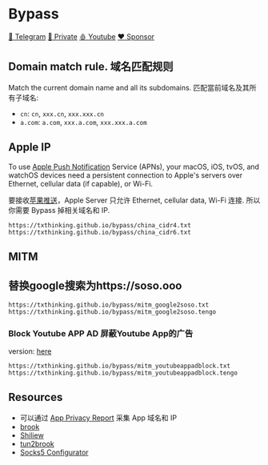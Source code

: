 # Bypass

[🤝 Telegram](https://t.me/brookgroup)
[💬 Private](https://join.txthinking.com)
[🩸 Youtube](https://www.youtube.com/txthinking)
[❤️ Sponsor](https://github.com/sponsors/txthinking)

## Domain match rule. 域名匹配规则

Match the current domain name and all its subdomains. 匹配當前域名及其所有子域名:

-   `cn`: `cn`, `xxx.cn`, `xxx.xxx.cn`
-   `a.com`: `a.com`, `xxx.a.com`, `xxx.xxx.a.com`

## Apple IP

To use [Apple Push Notification](https://www.txthinking.com/talks/articles/brook-en.article#apple-push-problem) Service (APNs), your macOS, iOS, tvOS, and watchOS devices need a persistent connection to Apple's servers over Ethernet, cellular data (if capable), or Wi-Fi.

要接收[苹果推送](https://www.txthinking.com/talks/articles/brook.article#apple-%E6%8E%A8%E9%80%81%E9%97%AE%E9%A2%98)，Apple Server 只允许 Ethernet, cellular data, Wi-Fi 连接. 所以你需要 Bypass 掉相关域名和 IP.

```
https://txthinking.github.io/bypass/china_cidr4.txt
https://txthinking.github.io/bypass/china_cidr6.txt
```

## MITM

## 替换google搜索为https://soso.ooo

```
https://txthinking.github.io/bypass/mitm_google2soso.txt
https://txthinking.github.io/bypass/mitm_google2soso.tengo
```

### Block Youtube APP AD 屏蔽Youtube App的广告

version: [here](https://github.com/txthinking/bypass/blob/master/mitm_youtubeappadblock.tengo#L2)

```
https://txthinking.github.io/bypass/mitm_youtubeappadblock.txt
https://txthinking.github.io/bypass/mitm_youtubeappadblock.tengo
```

## Resources

-   可以通过 [App Privacy Report](https://www.txthinking.com) 采集 App 域名和 IP
-   [brook](https://github.com/txthinking/brook)
-   [Shiliew](https://www.shiliew.com)
-   [tun2brook](https://github.com/txthinking/tun2brook)
-   [Socks5 Configurator](https://chrome.google.com/webstore/detail/hnpgnjkeaobghpjjhaiemlahikgmnghb)

